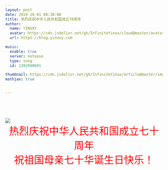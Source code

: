 ```yaml
---
layout: post
date: 2019-10-01 08:30:00
title: 热烈庆祝中华人民共和国成立70周年
author: 
  name: YINUXY
  avatar: https://cdn.jsdelivr.net/gh/InfiniteYinux/cloud@master/avatar/avatar.png
  url: httpS://blog.yinuxy.com

music: 
  enable: true
  server: netease
  type: song
  id: 1392990601

thumbnail: https://cdn.jsdelivr.net/gh/InfiniteYinux/article@master/img/seventyanniversary/70logo.png
mathjax: true


---
```

<marquee scrollamount=2 width=auto height=45 scrolldely="10" align="absmiddle"><b><font style="font-weight: normal; font-size: 30pt; line-height: normal; font-style: normal; font-variant: normal" face=宋体 color=#ff0000><b>热烈庆祝中华人民共和国成立七十周年</b></font></b></marquee></p>
<!-- more -->



<img src="https://cdn.jsdelivr.net/gh/InfiniteYinux/cloud@master/pageimg/anniversary.jpg">

<center><font  size = "6" color = "FF0000"  face = "楷体">热烈庆祝中华人民共和国成立七十周年</font></center>

<center><font  size = "6" color = "FF0000"  face = "楷体">祝祖国母亲七十华诞生日快乐！</font></center>